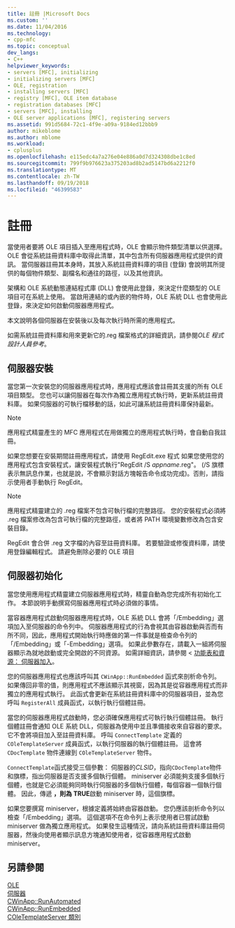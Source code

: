```yaml
---
title: 註冊 |Microsoft Docs
ms.custom: ''
ms.date: 11/04/2016
ms.technology:
- cpp-mfc
ms.topic: conceptual
dev_langs:
- C++
helpviewer_keywords:
- servers [MFC], initializing
- initializing servers [MFC]
- OLE, registration
- installing servers [MFC]
- registry [MFC], OLE item database
- registration databases [MFC]
- servers [MFC], installing
- OLE server applications [MFC], registering servers
ms.assetid: 991d5684-72c1-4f9e-a09a-9184ed12bbb9
author: mikeblome
ms.author: mblome
ms.workload:
- cplusplus
ms.openlocfilehash: e115edc4a7a276e04e886a0d7d324308dbe1c8ed
ms.sourcegitcommit: 799f9b976623a375203ad8b2ad5147bd6a2212f0
ms.translationtype: MT
ms.contentlocale: zh-TW
ms.lasthandoff: 09/19/2018
ms.locfileid: "46399583"
---
```

# <a name="registration"></a>註冊

當使用者要將 OLE 項目插入至應用程式時，OLE 會顯示物件類型清單以供選擇。 OLE 會從系統註冊資料庫中取得此清單，其中包含所有伺服器應用程式提供的資訊。 當伺服器註冊其本身時，其放入系統註冊資料庫的項目 (登錄) 會說明其所提供的每個物件類型、副檔名和通往的路徑，以及其他資訊。

架構和 OLE 系統動態連結程式庫 (DLL) 會使用此登錄，來決定什麼類型的 OLE 項目可在系統上使用。 當啟用連結的或內嵌的物件時，OLE 系統 DLL 也會使用此登錄，來決定如何啟動伺服器應用程式。

本文說明各個伺服器在安裝後以及每次執行時所需的應用程式。

如需系統註冊資料庫和用來更新它的.reg 檔案格式的詳細資訊，請參閱*OLE 程式設計人員參考*。

##  <a name="_core_server_installation"></a> 伺服器安裝

當您第一次安裝您的伺服器應用程式時，應用程式應該會註冊其支援的所有 OLE 項目類型。 您也可以讓伺服器在每次作為獨立應用程式執行時，更新系統註冊資料庫。 如果伺服器的可執行檔移動的話，如此可讓系統註冊資料庫保持最新。

> [!NOTE]
>  應用程式精靈產生的 MFC 應用程式在用做獨立的應用程式執行時，會自動自我註冊。

如果您想要在安裝期間註冊應用程式，請使用 RegEdit.exe 程式  如果您使用您的應用程式包含安裝程式，讓安裝程式執行"RegEdit /S *appname*.reg"。 (/S 旗標表示無訊息作業，也就是說，不會顯示對話方塊報告命令成功完成)。否則，請指示使用者手動執行 RegEdit。

> [!NOTE]
>  應用程式精靈建立的 .reg 檔案不包含可執行檔的完整路徑。 您的安裝程式必須將 .reg 檔案修改為包含可執行檔的完整路徑，或者將 PATH 環境變數修改為包含安裝目錄。

RegEdit 會合併 .reg 文字檔的內容至註冊資料庫。 若要驗證或修復資料庫，請使用登錄編輯程式。 請避免刪除必要的 OLE 項目 

##  <a name="_core_server_initialization"></a> 伺服器初始化

當您使用應用程式精靈建立伺服器應用程式時，精靈自動為您完成所有初始化工作。 本節說明手動撰寫伺服器應用程式時必須做的事情。

當容器應用程式啟動伺服器應用程式時，OLE 系統 DLL 會將「/Embedding」選項加入至伺服器的命令列中。 伺服器應用程式的行為會視其由容器啟動與否而有所不同，因此，應用程式開始執行時應做的第一件事就是檢查命令列的「/Embedding」或「-Embedding」選項。 如果此參數存在，請載入一組將伺服器顯示為就地啟動或完全開啟的不同資源。 如需詳細資訊，請參閱 <<c0> [ 功能表和資源： 伺服器加入](../mfc/menus-and-resources-server-additions.md)。

您的伺服器應用程式也應該呼叫其 `CWinApp::RunEmbedded` 函式來剖析命令列。 如果傳回非零的值，則應用程式不應該顯示其視窗，因為其是從容器應用程式而非獨立的應用程式執行。 此函式會更新在系統註冊資料庫中的伺服器項目，並為您呼叫 `RegisterAll` 成員函式，以執行執行個體註冊。

當您的伺服器應用程式啟動時，您必須確保應用程式可執行執行個體註冊。 執行個體註冊會通知 OLE 系統 DLL，伺服器為使用中並且準備接收來自容器的要求。 它不會將項目加入至註冊資料庫。 呼叫 `ConnectTemplate` 定義的 `COleTemplateServer` 成員函式，以執行伺服器的執行個體註冊。 這會將 `CDocTemplate` 物件連線到 `COleTemplateServer` 物件。

`ConnectTemplate`函式接受三個參數： 伺服器的*CLSID*，指向`CDocTemplate`物件和旗標，指出伺服器是否支援多個執行個體。 miniserver 必須能夠支援多個執行個體，也就是它必須能夠同時執行伺服器的多個執行個體，每個容器一個執行個體。 因此，傳遞 **，則為 TRUE**啟動 miniserver 時，這個旗標。

如果您要撰寫 miniserver，根據定義將始終由容器啟動。 您仍應該剖析命令列以檢查「/Embedding」選項。 這個選項不在命令列上表示使用者已嘗試啟動 miniserver 做為獨立應用程式。 如果發生這種情況，請向系統註冊資料庫註冊伺服器，然後向使用者顯示訊息方塊通知使用者，從容器應用程式啟動 miniserver。

## <a name="see-also"></a>另請參閱

[OLE](../mfc/ole-in-mfc.md)<br/>
[伺服器](../mfc/servers.md)<br/>
[CWinApp::RunAutomated](../mfc/reference/cwinapp-class.md#runautomated)<br/>
[CWinApp::RunEmbedded](../mfc/reference/cwinapp-class.md#runembedded)<br/>
[COleTemplateServer 類別](../mfc/reference/coletemplateserver-class.md)

